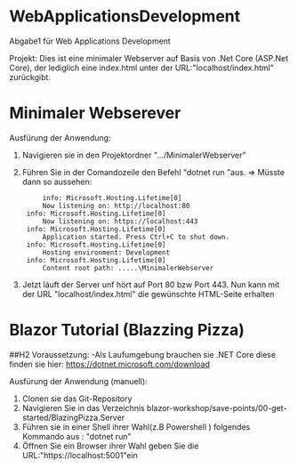 # WebApplicationsDevelopment
Abgabe1 für Web Applications Development

Projekt: 
Dies ist eine minimaler Webserver auf Basis von .Net Core (ASP.Net Core), der lediglich eine index.html unter der URL:"localhost/index.html" zurückgibt.




# Minimaler Webserever 
Ausfürung der Anwendung:
1. Navigieren sie in den Projektordner ".../MinimalerWebserver"
2. Führen Sie in der Comandozeile den Befehl "dotnet run "aus.
        => Müsste dann so aussehen:

            info: Microsoft.Hosting.Lifetime[0]
            Now listening on: http://localhost:80
        info: Microsoft.Hosting.Lifetime[0]
            Now listening on: https://localhost:443
        info: Microsoft.Hosting.Lifetime[0]
            Application started. Press Ctrl+C to shut down.
        info: Microsoft.Hosting.Lifetime[0]
            Hosting environment: Development
        info: Microsoft.Hosting.Lifetime[0]
            Content root path: .....\MinimalerWebserver

3. Jetzt läuft der Server unf hört auf Port 80 bzw Port 443. Nun kann mit der URL "localhost/index.html" die gewünschte HTML-Seite erhalten

# Blazor Tutorial (Blazzing Pizza)

##H2 Voraussetzung:
-Als Laufumgebung brauchen sie  .NET Core diese finden sie hier: https://dotnet.microsoft.com/download

Ausfürung der Anwendung (manuell):

1. Clonen sie das Git-Repository
2. Navigieren Sie in das Verzeichnis blazor-workshop/save-points/00-get-started/BlazingPizza.Server
3. Führen sie in einer Shell ihrer Wahl(z.B Powershell ) folgendes Kommando aus : "dotnet run"
4. Öffnen Sie ein Browser ihrer Wahl geben Sie die URL:"https://localhost:5001"ein
    

